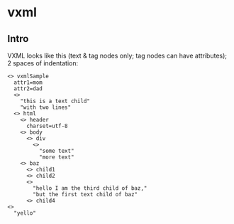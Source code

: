 # vxml

## Intro

VXML looks like this (text & tag nodes only; tag nodes can have attributes); 2 spaces of indentation:

```
<> vxmlSample
  attr1=mom
  attr2=dad
  <>
    "this is a text child"
    "with two lines"
  <> html
    <> header
      charset=utf-8
    <> body
      <> div
        <>
          "some text"
          "more text"
    <> baz
      <> child1
      <> child2
      <>
        "hello I am the third child of baz,"
        "but the first text child of baz"
      <> child4
<>
  "yello"
```
